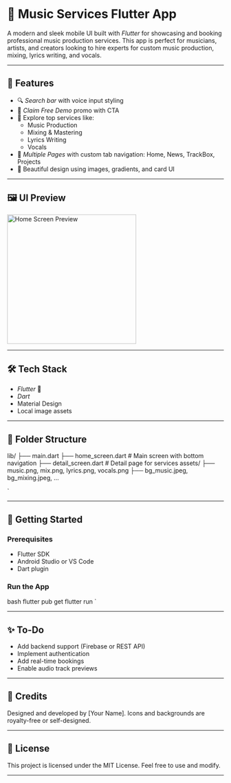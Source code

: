 # 🎵 Music Services Flutter App

A modern and sleek mobile UI built with *Flutter* for showcasing and booking professional music production services. This app is perfect for musicians, artists, and creators looking to hire experts for custom music production, mixing, lyrics writing, and vocals.

---

## 📱 Features

- 🔍 *Search bar* with voice input styling
- 🎹 *Claim Free Demo* promo with CTA
- 🎼 Explore top services like:
  - Music Production
  - Mixing & Mastering
  - Lyrics Writing
  - Vocals
- 📰 *Multiple Pages* with custom tab navigation: Home, News, TrackBox, Projects
- 🎨 Beautiful design using images, gradients, and card UI

---

## 🖼 UI Preview

<img src="screenshots/home.png" width="300" alt="Home Screen Preview">

---

## 🛠 Tech Stack

- *Flutter* 💙
- *Dart*
- Material Design
- Local image assets

---

## 📁 Folder Structure



lib/
├── main.dart
├── home\_screen.dart     # Main screen with bottom navigation
├── detail\_screen.dart   # Detail page for services
assets/
├── music.png, mix.png, lyrics.png, vocals.png
├── bg\_music.jpeg, bg\_mixing.jpeg, ...

`

---

## 🚀 Getting Started

### Prerequisites

- Flutter SDK
- Android Studio or VS Code
- Dart plugin

### Run the App

bash
flutter pub get
flutter run
`

---

## ✨ To-Do

* Add backend support (Firebase or REST API)
* Implement authentication
* Add real-time bookings
* Enable audio track previews

---

## 🙌 Credits

Designed and developed by \[Your Name].
Icons and backgrounds are royalty-free or self-designed.

---

## 📜 License

This project is licensed under the MIT License. Feel free to use and modify.

---
